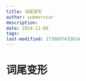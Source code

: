 ```yaml
---
title: 词尾变形
author: summerscar
description:
date: 2024-11-06
tags:
last-modified: 1730897433014
---
```


# 词尾变形
